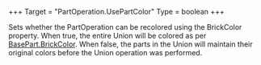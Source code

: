 +++
Target = "PartOperation.UsePartColor"
Type = boolean
+++

Sets whether the PartOperation can be recolored using the BrickColor property. When true, the entire Union will be colored as per [BasePart.BrickColor](https://developer.roblox.com/api-reference/property/BasePart/BrickColor). When false, the parts in the Union will maintain their original colors before the Union operation was performed.